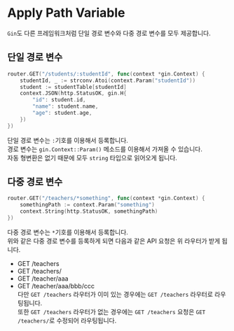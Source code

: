 # Apply Path Variable
`Gin`도 다른 프레임워크처럼 단일 경로 변수와 다중 경로 변수를 모두 제공합니다.  

## 단일 경로 변수  
```go
router.GET("/students/:studentId", func(context *gin.Context) {
    studentId, _ := strconv.Atoi(context.Param("studentId"))
    student := studentTable[studentId]
    context.JSON(http.StatusOK, gin.H{
        "id": student.id,
        "name": student.name,
        "age": student.age,
    })
})
```
단일 경로 변수는 `:`기호를 이용해서 등록합니다.  
경로 변수는 `gin.Context::Param()` 메소드를 이용해서 가져올 수 있습니다.  
자동 형변환은 없기 때문에 모두 `string` 타입으로 읽어오게 됩니다.  

## 다중 경로 변수  
```go
router.GET("/teachers/*something", func(context *gin.Context) {
    somethingPath := context.Param("something")
    context.String(http.StatusOK, somethingPath)
})
```
다중 경로 변수는 `*`기호를 이용해서 등록합니다.  
위와 같은 다중 경로 변수를 등록하게 되면 다음과 같은 API 요청은 위 라우터가 받게 됩니다.  
- GET /teachers  
- GET /teachers/  
- GET /teacher/aaa  
- GET /teacher/aaa/bbb/ccc  
다만 `GET /teachers` 라우터가 이미 있는 경우에는 `GET /teachers` 라우터로 라우팅됩니다.  
또한 `GET /teachers` 라우터가 없는 경우에는 `GET /teachers` 요청은 `GET /teachers/`로 수정되어 라우팅됩니다.  

